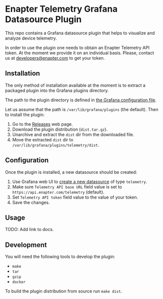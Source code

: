 # Enapter Telemetry Grafana Datasource Plugin

This repo contains a Grafana datasource plugin that helps to visualize and
analyze device telemetry.

In order to use the plugin one needs to obtain an Enapter Telemetry API
token. At the moment we provide it on an individual basis. Please, contact
us at [developers@enapter.com](mailto:developers@enapter.com) to get your token.

## Installation

The only method of installation available at the moment is to extract a
packaged plugin into the Grafana plugins directory.

The path to the plugin directory is defined in [the Grafana configuration
file](https://grafana.com/docs/grafana/latest/administration/configuration/#plugins).

Let us assume that the path is `/var/lib/grafana/plugins` (the default). Then
to install the plugin:

1. Go to the
   [Releases](https://github.com/Enapter/telemetry-grafana-datasource-plugin/releases)
   web page.
2. Download the plugin distribution (`dist.tar.gz`).
3. Unarchive and extract the `dist` dir from the downloaded file.
4. Move the extracted `dist` dir to `/var/lib/grafana/plugins/telemetry/dist`.

## Configuration

Once the plugin is installed, a new datasource should be created:

1. Use Grafana web UI to
   [create a new datasource](https://grafana.com/docs/grafana/latest/datasources/add-a-data-source/)
   of type `telemetry`.
2. Make sure `Telemetry API base URL` field value is set to `https://api.enapter.com/telemetry` (default).
3. Set `Telemetry API token` field value to the value of your token.
4. Save the changes.

## Usage

TODO: Add link to docs.

## Development

You will need the following tools to develop the plugin:

- `make`
- `tar`
- `gzip`
- `docker`

To build the plugin distribution from source run `make dist`.
